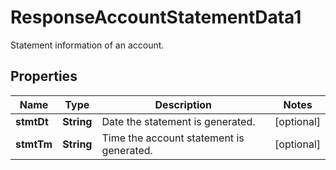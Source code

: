 

# ResponseAccountStatementData1

Statement information of an account.
## Properties

Name | Type | Description | Notes
------------ | ------------- | ------------- | -------------
**stmtDt** | **String** | Date the statement is generated. |  [optional]
**stmtTm** | **String** | Time the account statement is generated. |  [optional]



